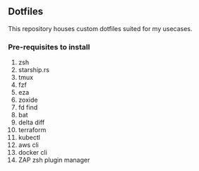 ## Dotfiles

This repository houses custom dotfiles suited for my usecases.

### Pre-requisites to install

1. zsh
2. starship.rs
3. tmux
4. fzf
5. eza
6. zoxide
7. fd find
8. bat
9. delta diff
10. terraform
11. kubectl
12. aws cli
13. docker cli
14. ZAP zsh plugin manager

